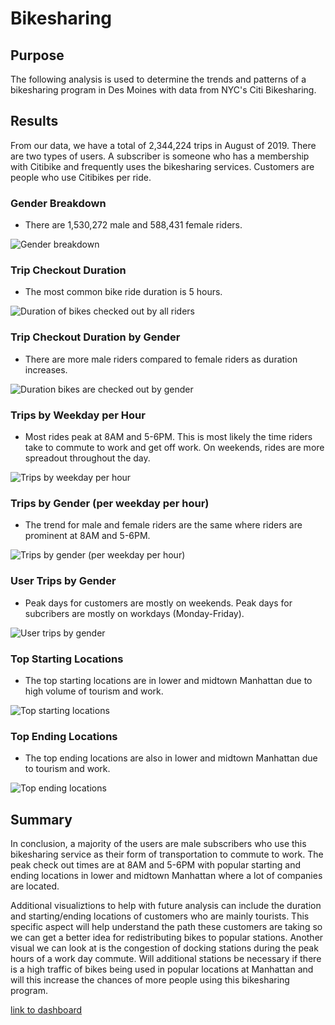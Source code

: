 # Bikesharing

## Purpose
The following analysis is used to determine the trends and patterns of a bikesharing program in Des Moines with data from NYC's Citi Bikesharing.

## Results
From our data, we have a total of 2,344,224 trips in August of 2019. There are two types of users. A subscriber is someone who has a membership with Citibike and frequently uses the bikesharing services.  Customers are people who use Citibikes per ride. 

### Gender Breakdown
- There are 1,530,272 male and 588,431 female riders.  

![Gender breakdown](https://github.com/sydney-chen95/Bikesharing/blob/main/Images/Gender%20breakdown.png?raw=true)

### Trip Checkout Duration
- The most common bike ride duration is 5 hours. 

![Duration of bikes checked out by all riders](https://github.com/sydney-chen95/Bikesharing/blob/main/Images/Duration%20of%20bikes%20checked%20out%20by%20all%20riders.png?raw=true)

### Trip Checkout Duration by Gender
- There are more male riders compared to female riders as duration increases.

![Duration bikes are checked out by gender](https://github.com/sydney-chen95/Bikesharing/blob/main/Images/Duration%20bikes%20are%20checked%20out%20by%20gender.png?raw=true)

### Trips by Weekday per Hour
- Most rides peak at 8AM and 5-6PM. This is most likely the time riders take to commute to work and get off work. On weekends, rides are more spreadout throughout the day. 

![Trips by weekday per hour](https://github.com/sydney-chen95/Bikesharing/blob/main/Images/Trips%20by%20weekday%20per%20hour.png?raw=true)

### Trips by Gender (per weekday per hour)
- The trend for male and female riders are the same where riders are prominent at 8AM and 5-6PM. 

![Trips by gender (per weekday per hour)](https://github.com/sydney-chen95/Bikesharing/blob/main/Images/Trips%20by%20gender%20(per%20weekday%20per%20hour).png?raw=true)

### User Trips by Gender
- Peak days for customers are mostly on weekends. Peak days for subcribers are mostly on workdays (Monday-Friday).

![User trips by gender](https://github.com/sydney-chen95/Bikesharing/blob/main/Images/User%20trips%20by%20gender.png?raw=true)

### Top Starting Locations
- The top starting locations are in lower and midtown Manhattan due to high volume of tourism and work.

![Top starting locations](https://github.com/sydney-chen95/Bikesharing/blob/main/Images/Top%20starting%20locations.png?raw=true)

### Top Ending Locations
- The top ending locations are also in lower and midtown Manhattan due to tourism and work. 

![Top ending locations](https://github.com/sydney-chen95/Bikesharing/blob/main/Images/Top%20ending%20locations.png?raw=true)

## Summary
In conclusion, a majority of the users are male subscribers who use this bikesharing service as their form of transportation to commute to work. The peak check out times are at 8AM and 5-6PM with popular starting and ending locations in lower and midtown Manhattan where a lot of companies are located.

Additional visualiztions to help with future analysis can include the duration and starting/ending locations of customers who are mainly tourists. This specific aspect will help understand the path these customers are taking so we can get a better idea for redistributing bikes to popular stations. Another visual we can look at is the congestion of docking stations during the peak hours of a work day commute. Will additional stations be necessary if there is a high traffic of bikes being used in popular locations at Manhattan and will this increase the chances of more people using this bikesharing program.



[link to dashboard](https://public.tableau.com/profile/sydney.chen3257#!/vizhome/NYCCitiBikeChallenge_16106958176850/Story1)
